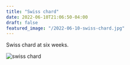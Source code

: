 ```yaml
---
title: "Swiss chard"
date: 2022-06-10T21:06:50-04:00
draft: false
featured_image: "/2022-06-10-swiss-chard.jpg"
---
```


Swiss chard at six weeks.

![swiss chard](/2022-06-10-swiss-chard.jpg)
